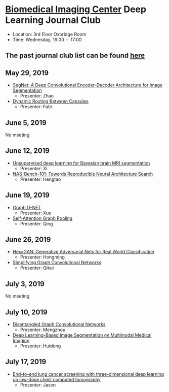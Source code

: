 
# [Biomedical Imaging Center](http://biotech.rpi.edu/centers/bic) Deep Learning Journal Club

* Location: 3rd Floor Oxbridge Room
* Time: Wednesday, 16:00 -- 17:00

## The past journal club list can be found [here](past_list.md)

## May 29, 2019

* [SegNet: A Deep Convolutional Encoder-Decoder Architecture for Image Segmentation](https://ieeexplore.ieee.org/abstract/document/7803544)
	* Presenter: Zhao
* [Dynamic Routing Between Capsules](http://papers.nips.cc/paper/6975-dynamic-routing-between-capsules)
	* Presenter: Fatir
 
## June 5, 2019

No meeting
 

## June 12, 2019

* [Unsupervised deep learning for Bayesian brain MRI segmentation](https://arxiv.org/abs/1904.11319)
	* Presenter: Xi
* [NAS-Bench-101: Towards Reproducible Neural Architecture Search](https://arxiv.org/pdf/1902.09635.pdf)
	* Presenter: Hengtao
 
## June 19, 2019

* [Graph U-NET](https://openreview.net/pdf?id=HJePRoAct7)
	* Presenter: Xue
* [Self-Attention Graph Pooling](https://arxiv.org/pdf/1904.08082.pdf)
	* Presenter: Qing
 
## June 26, 2019

* [HexaGAN: Generative Adversarial Nets for Real World Classification](https://arxiv.org/pdf/1902.09913.pdf)
	* Presenter: Hongming
* [Simplifying Graph Convolutional Networks](https://arxiv.org/pdf/1902.07153.pdf)
	* Presenter: Qikui
 
## July 3, 2019

No meeting
 
## July 10, 2019

* [Disentangled Graph Convolutional Networks](http://pengcui.thumedialab.com/papers/DisenGCN.pdf)
	* Presenter: Mengzhou
* [Deep Learning-Based Image Segmentation on Multimodal Medical Imaging](https://ieeexplore.ieee.org/document/8599078)
	* Presenter: Huidong
 
## July 17, 2019

* [End-to-end lung cancer screening with three-dimensional deep learning on low-dose chest computed tomography](https://www.nature.com/articles/s41591-019-0447-x)
	* Presenter: Jason
